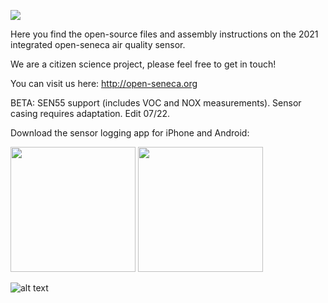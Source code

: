 [<img src="https://raw.githubusercontent.com/sh969/integrated-aq-sensor/master/.images/logo.png">](http://open-seneca.org)

Here you find the open-source files and assembly instructions on the 2021 integrated open-seneca air quality sensor.

We are a citizen science project, please feel free to get in touch!

You can visit us here: http://open-seneca.org

BETA: SEN55 support (includes VOC and NOX measurements). Sensor casing requires adaptation. Edit 07/22.

Download the sensor logging app for iPhone and Android:

[<img width="200" src="https://raw.githubusercontent.com/sh969/integrated-aq-sensor/master/.images/apple.png">](https://apps.apple.com/gb/app/open-seneca/id1557645819?fbclid=IwAR2OlgHsh-e7t_3RmL6pHDrDfW7VRLy2B10hRCUW2dqcQbhn8BgqbDvHhck)
[<img width="200" src="https://raw.githubusercontent.com/sh969/integrated-aq-sensor/master/.images/google.png">](http://app.open-seneca.org/android/v1.2.1.apk)

![alt text](https://raw.githubusercontent.com/sh969/integrated-aq-sensor/master/.images/sensor.jpg)

    
